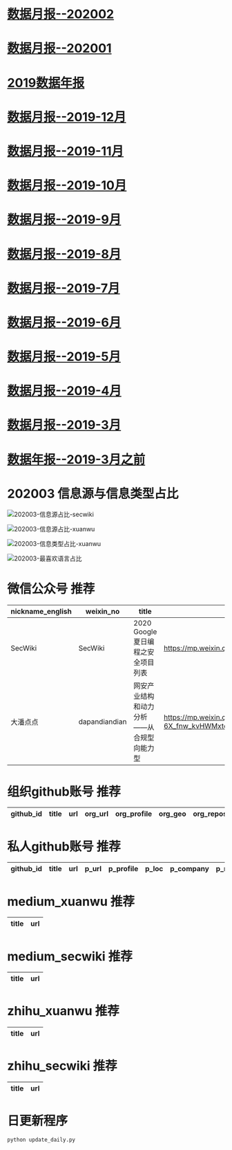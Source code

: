 # [数据月报--202002](README_202002.md)
# [数据月报--202001](README_202001.md)
# [2019数据年报](README_YEAR_2019.md)
# [数据月报--2019-12月](README_12.md)
# [数据月报--2019-11月](README_11.md)
# [数据月报--2019-10月](README_10.md)
# [数据月报--2019-9月](README_9.md)
# [数据月报--2019-8月](README_8.md)
# [数据月报--2019-7月](README_7.md)
# [数据月报--2019-6月](README_6.md)
# [数据月报--2019-5月](README_5.md)
# [数据月报--2019-4月](README_4.md)
# [数据月报--2019-3月](README_3.md)
# [数据年报--2019-3月之前](README_YEAR.md)
# 202003 信息源与信息类型占比
![202003-信息源占比-secwiki](data/img/domain/202003-信息源占比-secwiki.png)

![202003-信息源占比-xuanwu](data/img/domain/202003-信息源占比-xuanwu.png)



![202003-信息类型占比-xuanwu](data/img/tag/202003-信息类型占比-xuanwu.png)

![202003-最喜欢语言占比](data/img/language/202003-最喜欢语言占比.png)

# 微信公众号 推荐
| nickname_english | weixin_no | title | url| 
| --- | --- | --- | ---| 
| SecWiki | SecWiki | 2020 Google夏日编程之安全项目列表 | https://mp.weixin.qq.com/s/Gf937RjTpA0QsT2DJFQRqQ | 1| 
| 大潘点点 | dapandiandian | 网安产业结构和动力分析——从合规型向能力型 | https://mp.weixin.qq.com/s/V6P-6X_fnw_kvHWMxtqwLg | 1| 


# 组织github账号 推荐
| github_id | title | url | org_url | org_profile | org_geo | org_repositories | org_people | org_projects | repo_lang | repo_star | repo_forks| 
| --- | --- | --- | --- | --- | --- | --- | --- | --- | --- | --- | ---| 


# 私人github账号 推荐
| github_id | title | url | p_url | p_profile | p_loc | p_company | p_repositories | p_projects | p_stars | p_followers | p_following | repo_lang | repo_star | repo_forks | 
| --- | --- | --- | --- | --- | --- | --- | --- | --- | --- | --- | --- | --- | --- | ---| 


# medium_xuanwu 推荐
| title | url| 
| --- | ---| 


# medium_secwiki 推荐
| title | url| 
| --- | ---| 


# zhihu_xuanwu 推荐
| title | url| 
| --- | ---| 


# zhihu_secwiki 推荐
| title | url| 
| --- | ---| 



# 日更新程序
`python update_daily.py`